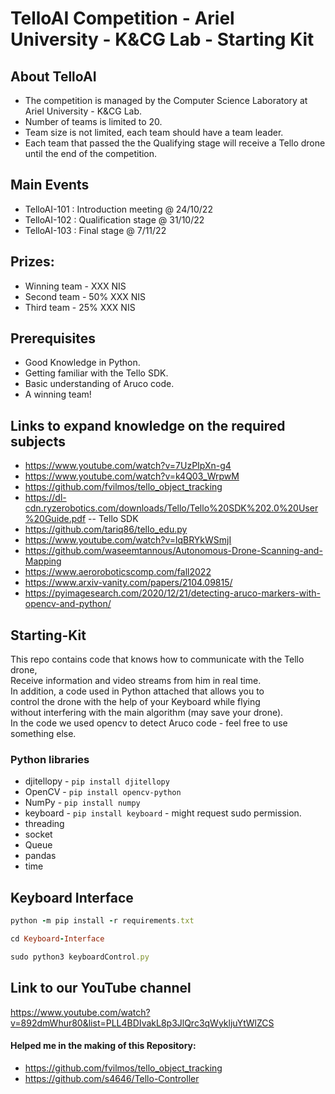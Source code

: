 # TelloAI Competition - Ariel University - K&CG Lab - Starting Kit

## About TelloAI
- The competition is managed by the Computer Science Laboratory at Ariel University - K&CG Lab. <br>
- Number of teams is limited to 20. <br>
- Team size is not limited, each team should have a team leader. <br>
- Each team that passed the the Qualifying stage will receive a Tello drone until the end of the competition. <br>

## Main Events
- TelloAI-101 : Introduction meeting @ 24/10/22 <br>
- TelloAI-102 : Qualification stage @ 31/10/22 <br>
- TelloAI-103 : Final stage @ 7/11/22 <br>

## Prizes:
- Winning team - XXX NIS
- Second team - 50% XXX NIS
- Third team - 25% XXX NIS

## Prerequisites
- Good Knowledge in Python.
- Getting familiar with the Tello SDK.
- Basic understanding of Aruco code.
- A winning team!

## Links to expand knowledge on the required subjects
- https://www.youtube.com/watch?v=7UzPIpXn-g4
- https://www.youtube.com/watch?v=k4Q03_WrpwM
- https://github.com/fvilmos/tello_object_tracking
- https://dl-cdn.ryzerobotics.com/downloads/Tello/Tello%20SDK%202.0%20User%20Guide.pdf -- Tello SDK
- https://github.com/tariq86/tello_edu.py
- https://www.youtube.com/watch?v=lqBRYkWSmjI
- https://github.com/waseemtannous/Autonomous-Drone-Scanning-and-Mapping
- https://www.aeroroboticscomp.com/fall2022
- https://www.arxiv-vanity.com/papers/2104.09815/
- https://pyimagesearch.com/2020/12/21/detecting-aruco-markers-with-opencv-and-python/


## Starting-Kit
This repo contains code that knows how to communicate with the Tello drone, <br>
Receive information and video streams from him in real time. <br>
In addition, a code used in Python attached that allows you to <br>
control the drone with the help of your Keyboard while flying <br> 
without interfering with the main algorithm (may save your drone). <br>
In the code we used opencv to detect Aruco code - feel free to use something else. <br>


  ### Python libraries
  * djitellopy - `pip install djitellopy`
  * OpenCV - `pip install opencv-python`
  * NumPy - `pip install numpy`
  * keyboard - `pip install keyboard` - might request sudo permission.
  * threading
  * socket
  * Queue
  * pandas
  * time
  
     
  ## Keyboard Interface

  ```ruby
  python -m pip install -r requirements.txt
  ```
  
  ```ruby
  cd Keyboard-Interface
  ```
  
  ```ruby
  sudo python3 keyboardControl.py
  ```

  ## Link to our YouTube channel
  https://www.youtube.com/watch?v=892dmWhur80&list=PLL4BDIvakL8p3JlQrc3qWykljuYtWlZCS


#### Helped me in the making of this Repository:
- https://github.com/fvilmos/tello_object_tracking <br>
- https://github.com/s4646/Tello-Controller <br>
